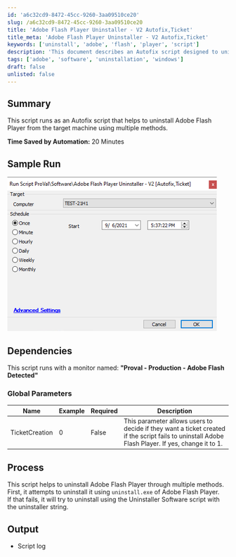 ```yaml
---
id: 'a6c32cd9-8472-45cc-9260-3aa09510ce20'
slug: /a6c32cd9-8472-45cc-9260-3aa09510ce20
title: 'Adobe Flash Player Uninstaller - V2 Autofix,Ticket'
title_meta: 'Adobe Flash Player Uninstaller - V2 Autofix,Ticket'
keywords: ['uninstall', 'adobe', 'flash', 'player', 'script']
description: 'This document describes an Autofix script designed to uninstall Adobe Flash Player from target machines using multiple methods. The script aims to save time by automating the uninstallation process and includes options for ticket creation in case of failure.'
tags: ['adobe', 'software', 'uninstallation', 'windows']
draft: false
unlisted: false
---
```


## Summary

This script runs as an Autofix script that helps to uninstall Adobe Flash Player from the target machine using multiple methods.

**Time Saved by Automation:** 20 Minutes

## Sample Run

![Sample Run](../../../static/img/Adobe-Flash-Player-Uninstaller---V2-Autofix,Ticket/image_1.png)

## Dependencies

This script runs with a monitor named: **"Proval - Production - Adobe Flash Detected"**

### Global Parameters

| Name            | Example | Required | Description                                                                                                                                                          |
|-----------------|---------|----------|----------------------------------------------------------------------------------------------------------------------------------------------------------------------|
| TicketCreation   | 0       | False    | This parameter allows users to decide if they want a ticket created if the script fails to uninstall Adobe Flash Player. If yes, change it to 1.                  |

## Process

This script helps to uninstall Adobe Flash Player through multiple methods.  
First, it attempts to uninstall it using `uninstall.exe` of Adobe Flash Player.  
If that fails, it will try to uninstall using the Uninstaller Software script with the uninstaller string.

## Output

- Script log




